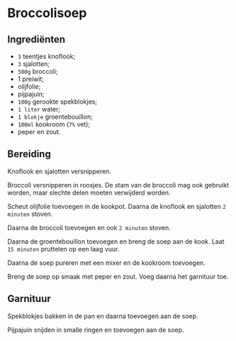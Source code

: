 # Broccolisoep

## Ingrediënten

* ```3``` teentjes knoflook;
* ```3``` sjalotten;
* ```500g``` broccoli;
* 1 preiwit;
* olijfolie;
* pijpajuin;
* ```100g``` gerookte spekblokjes;
* ```1 liter``` water;
* ```1 blokje``` groentebouillon;
* ```100ml``` kookroom (```7%``` vet);
* peper en zout.

## Bereiding

Knoflook en sjalotten versnipperen.

Broccoli versnipperen in roosjes. De stam van de broccoli mag ook gebruikt worden, maar slechte delen moeten verwijderd worden.

Scheut olijfolie toevoegen in de kookpot. Daarna de knoflook en sjalotten ```2 minuten``` stoven.

Daarna de broccoli toevoegen en ook ```2 minuten``` stoven.

Daarna de groentebouillon toevoegen en breng de soep aan de kook. Laat ```15 minuten``` pruttelen op een laag vuur.

Daarna de soep pureren met een mixer en de kookroom toevoegen.

Breng de soep op smaak met peper en zout. Voeg daarna het garnituur toe.

## Garnituur

Spekblokjes bakken in de pan en daarna toevoegen aan de soep.

Pijpajuin snijden in smalle ringen en toevoegen aan de soep.